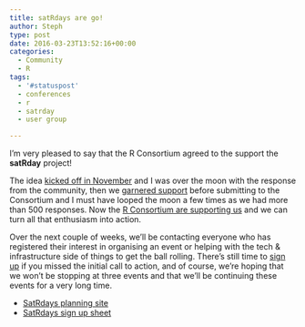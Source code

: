 ```yaml
---
title: satRdays are go!
author: Steph
type: post
date: 2016-03-23T13:52:16+00:00
categories:
  - Community
  - R
tags:
  - '#statuspost'
  - conferences
  - r
  - satrday
  - user group

---
```

I&#8217;m very pleased to say that the R Consortium agreed to the support the **satRday** project!

The idea [kicked off in November][1] and I was over the moon with the response from the community, then we [garnered support][2] before submitting to the Consortium and I must have looped the moon a few times as we had more than 500 responses. Now the [R Consortium are supporting us][3] and we can turn all that enthusiasm into action.

Over the next couple of weeks, we&#8217;ll be contacting everyone who has registered their interest in organising an event or helping with the tech & infrastructure side of things to get the ball rolling. There&#8217;s still time to [sign up][4] if you missed the initial call to action, and of course, we&#8217;re hoping that we won&#8217;t be stopping at three events and that we&#8217;ll be continuing these events for a very long time.

  * [SatRdays planning site][5]
  * [SatRdays sign up sheet][4]

 [1]: https://itsalocke.com/sqlsaturdays-but-for-r/
 [2]: https://itsalocke.com/satrdays-final-push/
 [3]: https://www.r-consortium.org/news/announcement/2016/03/r-consortium-funds-technical-initiatives-community-events-and-training
 [4]: http://goo.gl/forms/Xv7mym0BwJ
 [5]: http://planning.satrdays.org/